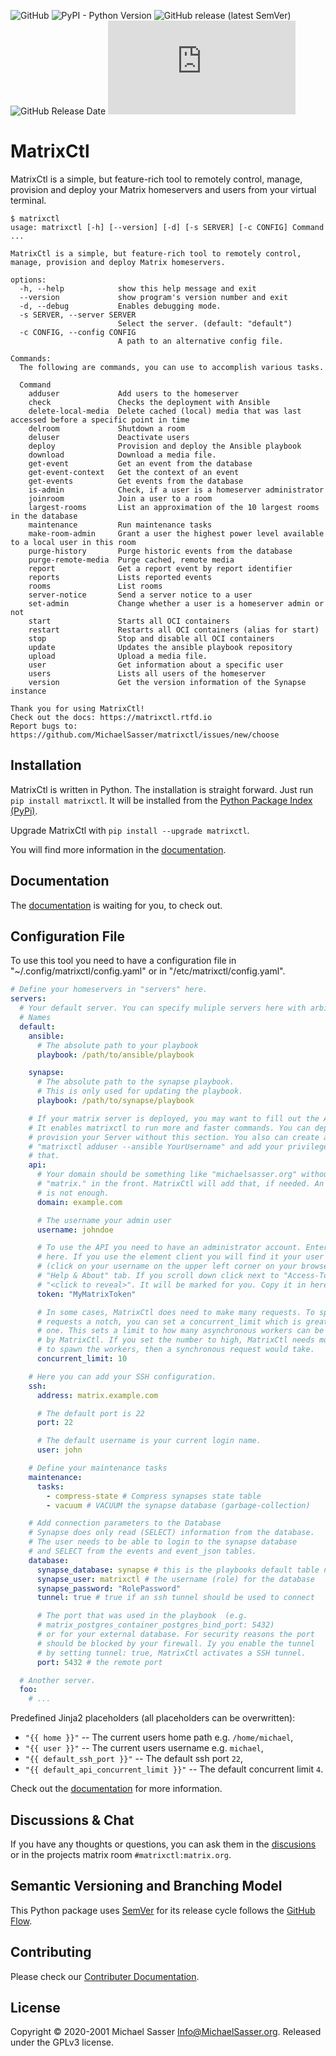 ![GitHub](https://img.shields.io/github/license/MichaelSasser/matrixctl?style=flat-square)
![PyPI - Python Version](https://img.shields.io/pypi/pyversions/matrixctl?style=flat-square)
![GitHub release (latest SemVer)](https://img.shields.io/github/v/release/michaelsasser/matrixctl?style=flat-square)
![GitHub Release Date](https://img.shields.io/github/release-date/michaelsasser/matrixctl?style=flat-square)
![Matrix](https://img.shields.io/matrix/matrixctl:matrix.org?server_fqdn=matrix.org&style=flat-square)

# MatrixCtl

MatrixCtl is a simple, but feature-rich tool to remotely control, manage,
provision and deploy your Matrix homeservers and users from your virtual
terminal.

```console
$ matrixctl
usage: matrixctl [-h] [--version] [-d] [-s SERVER] [-c CONFIG] Command ...

MatrixCtl is a simple, but feature-rich tool to remotely control, manage, provision and deploy Matrix homeservers.

options:
  -h, --help            show this help message and exit
  --version             show program's version number and exit
  -d, --debug           Enables debugging mode.
  -s SERVER, --server SERVER
                        Select the server. (default: "default")
  -c CONFIG, --config CONFIG
                        A path to an alternative config file.

Commands:
  The following are commands, you can use to accomplish various tasks.

  Command
    adduser             Add users to the homeserver
    check               Checks the deployment with Ansible
    delete-local-media  Delete cached (local) media that was last accessed before a specific point in time
    delroom             Shutdown a room
    deluser             Deactivate users
    deploy              Provision and deploy the Ansible playbook
    download            Download a media file.
    get-event           Get an event from the database
    get-event-context   Get the context of an event
    get-events          Get events from the database
    is-admin            Check, if a user is a homeserver administrator
    joinroom            Join a user to a room
    largest-rooms       List an approximation of the 10 largest rooms in the database
    maintenance         Run maintenance tasks
    make-room-admin     Grant a user the highest power level available to a local user in this room
    purge-history       Purge historic events from the database
    purge-remote-media  Purge cached, remote media
    report              Get a report event by report identifier
    reports             Lists reported events
    rooms               List rooms
    server-notice       Send a server notice to a user
    set-admin           Change whether a user is a homeserver admin or not
    start               Starts all OCI containers
    restart             Restarts all OCI containers (alias for start)
    stop                Stop and disable all OCI containers
    update              Updates the ansible playbook repository
    upload              Upload a media file.
    user                Get information about a specific user
    users               Lists all users of the homeserver
    version             Get the version information of the Synapse instance

Thank you for using MatrixCtl!
Check out the docs: https://matrixctl.rtfd.io
Report bugs to: https://github.com/MichaelSasser/matrixctl/issues/new/choose
```

## Installation

MatrixCtl is written in Python. The installation is straight forward. Just run
`pip install matrixctl`. It will be installed from the
[Python Package Index (PyPi)](https://pypi.org/project/matrixctl/).

Upgrade MatrixCtl with `pip install --upgrade matrixctl`.

You will find more information in the
[documentation](https://matrixctl.readthedocs.io/en/latest/installation.html).

## Documentation

The [documentation](https://matrixctl.readthedocs.io/en/latest/index.html) is
waiting for you, to check out.

## Configuration File

To use this tool you need to have a configuration file in
"~/.config/matrixctl/config.yaml" or in "/etc/matrixctl/config.yaml".

```yaml
# Define your homeservers in "servers" here.
servers:
  # Your default server. You can specify muliple servers here with arbitrary
  # Names
  default:
    ansible:
      # The absolute path to your playbook
      playbook: /path/to/ansible/playbook

    synapse:
      # The absolute path to the synapse playbook.
      # This is only used for updating the playbook.
      playbook: /path/to/synapse/playbook

    # If your matrix server is deployed, you may want to fill out the API section.
    # It enables matrixctl to run more and faster commands. You can deploy and
    # provision your Server without this section. You also can create a user with
    # "matrixctl adduser --ansible YourUsername" and add your privileges after
    # that.
    api:
      # Your domain should be something like "michaelsasser.org" without the
      # "matrix." in the front. MatrixCtl will add that, if needed. An IP-Address
      # is not enough.
      domain: example.com

      # The username your admin user
      username: johndoe

      # To use the API you need to have an administrator account. Enter your Token
      # here. If you use the element client you will find it your user settings
      # (click on your username on the upper left corner on your browser) in the
      # "Help & About" tab. If you scroll down click next to "Access-Token:" on
      # "<click to reveal>". It will be marked for you. Copy it in here.
      token: "MyMatrixToken"

      # In some cases, MatrixCtl does need to make many requests. To speed those
      # requests a notch, you can set a concurrent_limit which is greater than
      # one. This sets a limit to how many asynchronous workers can be spawned
      # by MatrixCtl. If you set the number to high, MatrixCtl needs more time
      # to spawn the workers, then a synchronous request would take.
      concurrent_limit: 10

    # Here you can add your SSH configuration.
    ssh:
      address: matrix.example.com

      # The default port is 22
      port: 22

      # The default username is your current login name.
      user: john

    # Define your maintenance tasks
    maintenance:
      tasks:
        - compress-state # Compress synapses state table
        - vacuum # VACUUM the synapse database (garbage-collection)

    # Add connection parameters to the Database
    # Synapse does only read (SELECT) information from the database.
    # The user needs to be able to login to the synapse database
    # and SELECT from the events and event_json tables.
    database:
      synapse_database: synapse # this is the playbooks default table name
      synapse_user: matrixctl # the username (role) for the database
      synapse_password: "RolePassword"
      tunnel: true # true if an ssh tunnel should be used to connect

      # The port that was used in the playbook  (e.g.
      # matrix_postgres_container_postgres_bind_port: 5432)
      # or for your external database. For security reasons the port
      # should be blocked by your firewall. Iy you enable the tunnel
      # by setting tunnel: true, MatrixCtl activates a SSH tunnel.
      port: 5432 # the remote port

  # Another server.
  foo:
    # ...
```

Predefined Jinja2 placeholders (all placeholders can be overwritten):

- `"{{ home }}"` -- The current users home path e.g. `/home/michael`,
- `"{{ user }}"` -- The current users username e.g. `michael`,
- `"{{ default_ssh_port }}"` -- The default ssh port `22`,
- `"{{ default_api_concurrent_limit }}"` -- The default concurrent limit `4`.

Check out the
[documentation](https://matrixctl.readthedocs.io/en/latest/getting_started/config_file.html)
for more information.

## Discussions & Chat

If you have any thoughts or questions, you can ask them in the
[discusions](https://github.com/MichaelSasser/matrixctl/discussions) or in the
projects matrix room `#matrixctl:matrix.org`.

## Semantic Versioning and Branching Model

This Python package uses [SemVer](https://semver.org/) for its release cycle
follows the
[GitHub Flow](https://docs.github.com/en/get-started/using-github/github-flow).

## Contributing

Please check our
[Contributer Documentation](https://matrixctl.readthedocs.io/en/latest/contributer_documentation/index.html#contributer-documentation).

## License

Copyright &copy; 2020-2001 Michael Sasser <Info@MichaelSasser.org>. Released
under the GPLv3 license.
